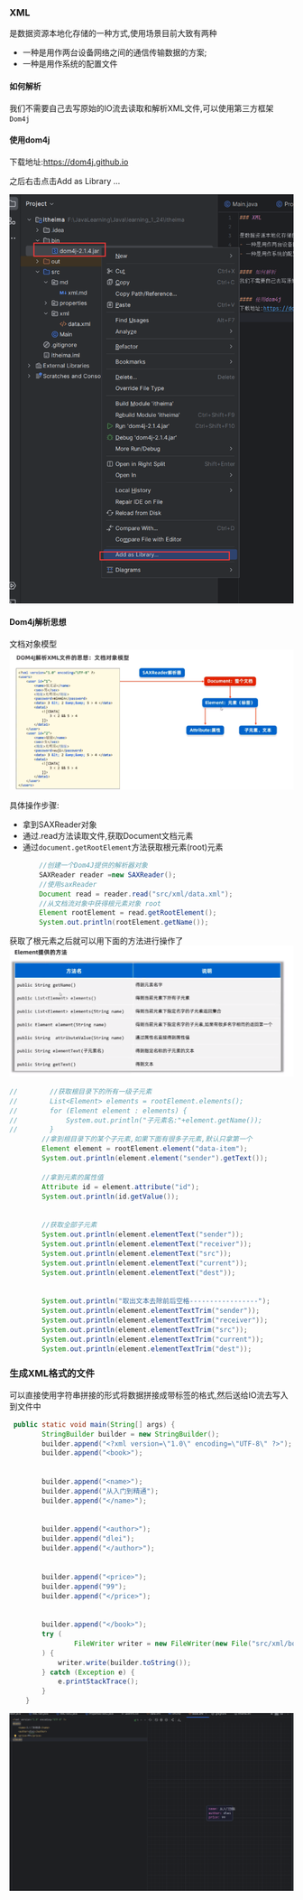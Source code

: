 ### XML

是数据资源本地化存储的一种方式,使用场景目前大致有两种
- 一种是用作两台设备网络之间的通信传输数据的方案;
- 一种是用作系统的配置文件

#### 如何解析
我们不需要自己去写原始的IO流去读取和解析XML文件,可以使用第三方框架`Dom4j`

#### 使用dom4j
下载地址:https://dom4j.github.io

之后右击点击Add as Library ...

![img.png](img.png)

#### Dom4j解析思想
文档对象模型
![img_1.png](img_1.png)

具体操作步骤:
- 拿到SAXReader对象
- 通过.read方法读取文件,获取Document文档元素
- 通过`document.getRootElement`方法获取根元素(root)元素
    ```java
        //创建一个Dom4J提供的解析器对象
        SAXReader reader =new SAXReader();
        //使用saxReader
        Document read = reader.read("src/xml/data.xml");
        //从文档流对象中获得根元素对象 root
        Element rootElement = read.getRootElement();
        System.out.println(rootElement.getName());
    ```
获取了根元素之后就可以用下面的方法进行操作了
![img_2.png](img_2.png)
```java
//        //获取根目录下的所有一级子元素
//        List<Element> elements = rootElement.elements();
//        for (Element element : elements) {
//            System.out.println("子元素名:"+element.getName());
//        }
        //拿到根目录下的某个子元素,如果下面有很多子元素,默认只拿第一个
        Element element = rootElement.element("data-item");
        System.out.println(element.element("sender").getText());

        //拿到元素的属性值
        Attribute id = element.attribute("id");
        System.out.println(id.getValue());


        //获取全部子元素
        System.out.println(element.elementText("sender"));
        System.out.println(element.elementText("receiver"));
        System.out.println(element.elementText("src"));
        System.out.println(element.elementText("current"));
        System.out.println(element.elementText("dest"));


        System.out.println("取出文本去除前后空格-----------------");
        System.out.println(element.elementTextTrim("sender"));
        System.out.println(element.elementTextTrim("receiver"));
        System.out.println(element.elementTextTrim("src"));
        System.out.println(element.elementTextTrim("current"));
        System.out.println(element.elementTextTrim("dest"));
```

### 生成XML格式的文件

可以直接使用字符串拼接的形式将数据拼接成带标签的格式,然后送给IO流去写入到文件中
```java
 public static void main(String[] args) {
        StringBuilder builder = new StringBuilder();
        builder.append("<?xml version=\"1.0\" encoding=\"UTF-8\" ?>");
        builder.append("<book>");


        builder.append("<name>");
        builder.append("从入门到精通");
        builder.append("</name>");


        builder.append("<author>");
        builder.append("dlei");
        builder.append("</author>");


        builder.append("<price>");
        builder.append("99");
        builder.append("</price>");


        builder.append("</book>");
        try (
                FileWriter writer = new FileWriter(new File("src/xml/book.xml"));
        ) {
            writer.write(builder.toString());
        } catch (Exception e) {
            e.printStackTrace();
        }
    }
```
![img_3.png](img_3.png)